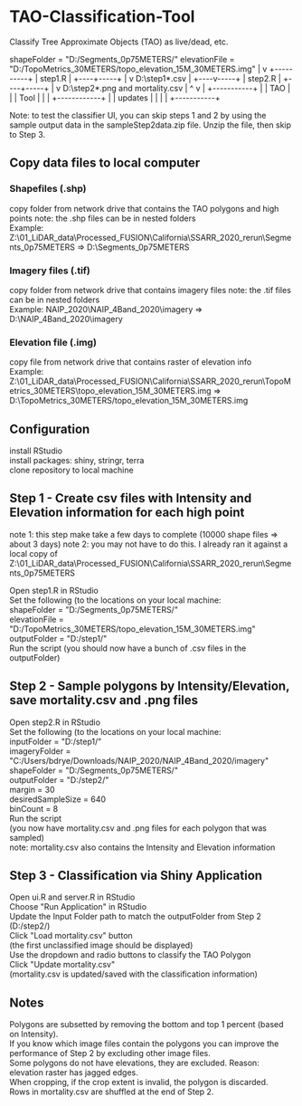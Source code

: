 # TAO-Classification-Tool

Classify Tree Approximate Objects (TAO) as live/dead, etc.

 shapeFolder = "D:/Segments_0p75METERS/"
 elevationFile = "D:/TopoMetrics_30METERS/topo_elevation_15M_30METERS.img"
     |
     v
+----------+
| step1.R  |
+----+-----+
     |
     v
 D:\step1\*.csv
     |
+----v-----+
| step2.R  |
+----+-----+
     |
     v
 D:\step2\*.png and mortality.csv
     |                   ^
     v                   |
+-----------+            |
| TAO       |            |
| Tool      |            |
|           +------------+
|           | updates
|           |
|           |
+-----------+

Note: to test the classifier UI, you can skip steps 1 and 2 by using the sample output data in the sampleStep2data.zip file. 
Unzip the file, then skip to Step 3. 
## Copy data files to local computer  

### Shapefiles (.shp)  
copy folder from network drive that contains the TAO polygons and high points 
note: the .shp files can be in nested folders  
Example: Z:\01_LiDAR_data\Processed_FUSION\California\SSARR_2020_rerun\Segments_0p75METERS => D:\Segments_0p75METERS

### Imagery files (.tif)
copy folder from network drive that contains imagery files 
note: the .tif files can be in nested folders  
Example: NAIP_2020\NAIP_4Band_2020\imagery => D:\NAIP_4Band_2020\imagery

### Elevation file (.img)
copy file from network drive that contains raster of elevation info  
Example: Z:\01_LiDAR_data\Processed_FUSION\California\SSARR_2020_rerun\TopoMetrics_30METERS\topo_elevation_15M_30METERS.img => D:\TopoMetrics_30METERS/topo_elevation_15M_30METERS.img  

## Configuration
install RStudio  
install packages: shiny, stringr, terra  
clone repository to local machine 


## Step 1 - Create csv files with Intensity and Elevation information for each high point  
note 1: this step make take a few days to complete (10000 shape files => about 3 days)
note 2: you may not have to do this. I already ran it against a local copy of  
Z:\01_LiDAR_data\Processed_FUSION\California\SSARR_2020_rerun\Segments_0p75METERS  

Open step1.R in RStudio  
Set the following (to the locations on your local machine:  
shapeFolder = "D:/Segments_0p75METERS/"  
elevationFile = "D:/TopoMetrics_30METERS/topo_elevation_15M_30METERS.img"  
outputFolder = "D:/step1/"  
Run the script
(you should now have a bunch of .csv files in the outputFolder)  

## Step 2 - Sample polygons by Intensity/Elevation, save mortality.csv and .png files

Open step2.R in RStudio  
Set the following (to the locations on your local machine:  
inputFolder = "D:/step1/"  
imageryFolder = "C:/Users/bdrye/Downloads/NAIP_2020/NAIP_4Band_2020/imagery"  
shapeFolder = "D:/Segments_0p75METERS/"  
outputFolder = "D:/step2/"  
margin = 30  
desiredSampleSize = 640  
binCount = 8  
Run the script  
(you now have mortality.csv and .png files for each polygon that was sampled)  
note: mortality.csv also contains the Intensity and Elevation information  


## Step 3 - Classification via Shiny Application  
Open ui.R and server.R in RStudio  
Choose "Run Application" in RStudio  
Update the Input Folder path to match the outputFolder from Step 2 (D:/step2/)  
Click "Load mortality.csv" button  
(the first unclassified image should be displayed)  
Use the dropdown and radio buttons to classify the TAO Polygon  
Click "Update mortality.csv"  
(mortality.csv is updated/saved with the classification information)  


## Notes  
Polygons are subsetted by removing the bottom and top 1 percent (based on Intensity).  
If you know which image files contain the polygons you can improve the performance of Step 2 by excluding other image files.  
Some polygons do not have elevations, they are excluded. Reason: elevation raster has jagged edges.  
When cropping, if the crop extent is invalid, the polygon is discarded.  
Rows in mortality.csv are shuffled at the end of Step 2. 






